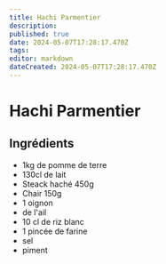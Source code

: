 ```yaml
---
title: Hachi Parmentier
description: 
published: true
date: 2024-05-07T17:28:17.470Z
tags: 
editor: markdown
dateCreated: 2024-05-07T17:28:17.470Z
---
```


# Hachi Parmentier

## Ingrédients

- 1kg de pomme de terre
- 130cl de lait
- Steack haché 450g
- Chair 150g
- 1 oignon
- de l'ail
- 10 cl de riz blanc
- 1 pincée de farine
- sel
- piment